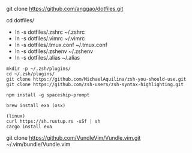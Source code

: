 git clone https://github.com/anggao/dotfiles.git

cd dotfiles/

+ ln -s dotfiles/.zshrc ~/.zshrc
+ ln -s dotfiles/.vimrc ~/.vimrc
+ ln -s dotfiles/.tmux.conf ~/.tmux.conf
+ ln -s dotfiles/.zshenv ~/.zshenv
+ ln -s dotfiles/.alias ~/.alias

```
mkdir -p ~/.zsh/plugins/
cd ~/.zsh/plugins/
git clone https://github.com/MichaelAquilina/zsh-you-should-use.git
git clone https://github.com/zsh-users/zsh-syntax-highlighting.git
```

```
npm install -g spaceship-prompt
```


```
brew install exa (osx)

(linux)
curl https://sh.rustup.rs -sSf | sh
cargo install exa
```

git clone https://github.com/VundleVim/Vundle.vim.git ~/.vim/bundle/Vundle.vim

